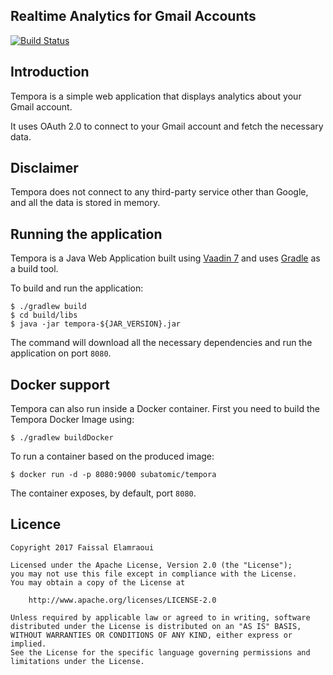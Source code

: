 Realtime Analytics for Gmail Accounts
------

[![Build Status](https://travis-ci.org/subatomic-tech/tempora.svg?branch=master)](https://travis-ci.org/subatomic-tech/tempora)

## Introduction

Tempora is a simple web application that displays analytics about your Gmail account.

It uses OAuth 2.0 to connect to your Gmail account and fetch the necessary data.

## Disclaimer

Tempora does not connect to any third-party service other than Google, and all the data is stored in memory.

## Running the application

Tempora is a Java Web Application built using [Vaadin 7](https://vaadin.com) and uses [Gradle](https://gradle.org) as a build tool.

To build and run the application:

```shell
$ ./gradlew build
$ cd build/libs
$ java -jar tempora-${JAR_VERSION}.jar
```

The command will download all the necessary dependencies and run the application on port `8080`.

## Docker support

Tempora can also run inside a Docker container. First you need to build the Tempora Docker Image using:

```
$ ./gradlew buildDocker
```

To run a container based on the produced image:

```
$ docker run -d -p 8080:9000 subatomic/tempora
```

The container exposes, by default, port `8080`.

## Licence

```
Copyright 2017 Faissal Elamraoui

Licensed under the Apache License, Version 2.0 (the "License");
you may not use this file except in compliance with the License.
You may obtain a copy of the License at

    http://www.apache.org/licenses/LICENSE-2.0

Unless required by applicable law or agreed to in writing, software
distributed under the License is distributed on an "AS IS" BASIS,
WITHOUT WARRANTIES OR CONDITIONS OF ANY KIND, either express or implied.
See the License for the specific language governing permissions and
limitations under the License.
```